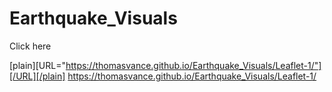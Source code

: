 # Earthquake_Visuals

Click here

[plain][URL="https://thomasvance.github.io/Earthquake_Visuals/Leaflet-1/"][/URL][/plain]
https://thomasvance.github.io/Earthquake_Visuals/Leaflet-1/
